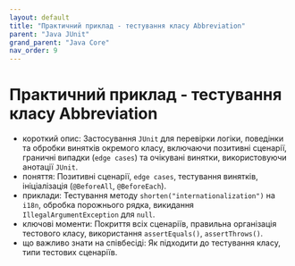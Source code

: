 ```yaml
---
layout: default
title: "Практичний приклад - тестування класу Abbreviation"
parent: "Java JUnit"
grand_parent: "Java Core"
nav_order: 9
---
```


# Практичний приклад - тестування класу Abbreviation

*   короткий опис: Застосування `JUnit` для перевірки логіки, поведінки та обробки винятків окремого класу, включаючи позитивні сценарії, граничні випадки (`edge cases`) та очікувані винятки, використовуючи анотації `JUnit`.
*   поняття: Позитивні сценарії, `edge cases`, тестування винятків, ініціалізація (`@BeforeAll`, `@BeforeEach`).
*   приклади: Тестування методу `shorten("internationalization")` на `i18n`, обробка порожнього рядка, викидання `IllegalArgumentException` для `null`.
*   ключові моменти: Покриття всіх сценаріїв, правильна організація тестового класу, використання `assertEquals()`, `assertThrows()`.
*   що важливо знати на співбесіді: Як підходити до тестування класу, типи тестових сценаріїв.
